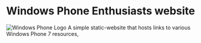 # Windows Phone Enthusiasts website
![Windows Phone Logo](https://windowsphoneenthusiasts.github.io/images/logo_64px.png) A simple static-website that hosts links to various Windows Phone 7 resources, 
